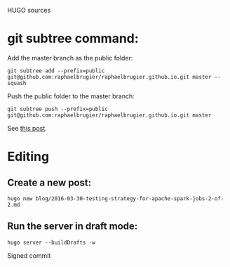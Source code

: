 HUGO sources


# git subtree command:

Add the master branch as the public folder:

    git subtree add --prefix=public git@github.com:raphaelbrugier/raphaelbrugier.github.io.git master --squash


Push the public folder to the master branch:

    git subtree push --prefix=public git@github.com:raphaelbrugier/raphaelbrugier.github.io.git master

See [this post](http://codethejason.github.io/blog/setupghpages/).


# Editing

## Create a new post:

    hugo new blog/2016-03-30-testing-strategy-for-apache-spark-jobs-2-of-2.md


## Run the server in draft mode:

    hugo server --buildDrafts -w


Signed commit

